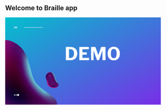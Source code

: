 ## Welcome to Braille app
![image](https://raw.githubusercontent.com/anushkaj3/anushkaj3.github.io/main/Slide6.PNG)

